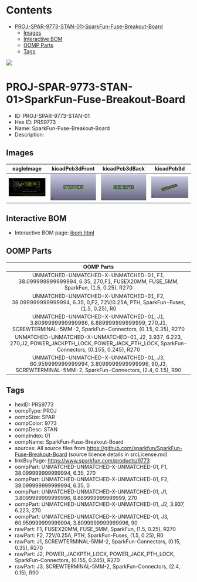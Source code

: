 



Contents
========

* [PROJ-SPAR-9773-STAN-01>SparkFun-Fuse-Breakout-Board](#proj-spar-9773-stan-01sparkfun-fuse-breakout-board)
	* [Images](#images)
	* [Interactive BOM](#interactive-bom)
	* [OOMP Parts](#oomp-parts)
	* [Tags](#tags)
  
![][im]
# PROJ-SPAR-9773-STAN-01>SparkFun-Fuse-Breakout-Board

- ID: PROJ-SPAR-9773-STAN-01
- Hex ID: PRS9773
- Name: SparkFun-Fuse-Breakout-Board
- Description: 

## Images
  
  

|eagleImage|kicadPcb3dFront|kicadPcb3dBack|kicadPcb3d|
| :---: | :---: | :---: | :---: |
|[![eagleImage](eagleImage_140.png)](eagleImage_600.png)|[![kicadPcb3dFront](kicadPcb3dFront_140.png)](kicadPcb3dFront_600.png)|[![kicadPcb3dBack](kicadPcb3dBack_140.png)](kicadPcb3dBack_600.png)|[![kicadPcb3d](kicadPcb3d_140.png)](kicadPcb3d_600.png)|

## Interactive BOM

- Interactive BOM page: [ibom.html](kicad/bom/ibom.html)

## OOMP Parts
  

|OOMP Parts|
| :---: |
|UNMATCHED-UNMATCHED-X-UNMATCHED-01, F1, 38.099999999999994, 6.35, 270,F1, FUSEX20MM, FUSE_5MM, SparkFun, (1.5, 0.25), R270|
|UNMATCHED-UNMATCHED-X-UNMATCHED-01, F2, 38.099999999999994, 6.35, 0,F2, 72V/0.25A, PTH, SparkFun-Fuses, (1.5, 0.25), R0|
|UNMATCHED-UNMATCHED-X-UNMATCHED-01, J1, 3.8099999999999996, 8.889999999999999, 270,J1, SCREWTERMINAL-5MM-2, SparkFun-Connectors, (0.15, 0.35), R270|
|UNMATCHED-UNMATCHED-X-UNMATCHED-01, J2, 3.937, 6.223, 270,J2, POWER_JACKPTH_LOCK, POWER_JACK_PTH_LOCK, SparkFun-Connectors, (0.155, 0.245), R270|
|UNMATCHED-UNMATCHED-X-UNMATCHED-01, J3, 60.959999999999994, 3.8099999999999996, 90,J3, SCREWTERMINAL-5MM-2, SparkFun-Connectors, (2.4, 0.15), R90|

## Tags

- hexID: PRS9773
- oompType: PROJ
- oompSize: SPAR
- oompColor: 9773
- oompDesc: STAN
- oompIndex: 01
- oompName: SparkFun-Fuse-Breakout-Board
- sources: All source files from https://github.com/sparkfun/SparkFun-Fuse-Breakout-Board (source licence details in srcLicense.md)
- linkBuyPage: https://www.sparkfun.com/products/9773
- oompPart: UNMATCHED-UNMATCHED-X-UNMATCHED-01, F1, 38.099999999999994, 6.35, 270
- oompPart: UNMATCHED-UNMATCHED-X-UNMATCHED-01, F2, 38.099999999999994, 6.35, 0
- oompPart: UNMATCHED-UNMATCHED-X-UNMATCHED-01, J1, 3.8099999999999996, 8.889999999999999, 270
- oompPart: UNMATCHED-UNMATCHED-X-UNMATCHED-01, J2, 3.937, 6.223, 270
- oompPart: UNMATCHED-UNMATCHED-X-UNMATCHED-01, J3, 60.959999999999994, 3.8099999999999996, 90
- rawPart: F1, FUSEX20MM, FUSE_5MM, SparkFun, (1.5, 0.25), R270
- rawPart: F2, 72V/0.25A, PTH, SparkFun-Fuses, (1.5, 0.25), R0
- rawPart: J1, SCREWTERMINAL-5MM-2, SparkFun-Connectors, (0.15, 0.35), R270
- rawPart: J2, POWER_JACKPTH_LOCK, POWER_JACK_PTH_LOCK, SparkFun-Connectors, (0.155, 0.245), R270
- rawPart: J3, SCREWTERMINAL-5MM-2, SparkFun-Connectors, (2.4, 0.15), R90



[im]: kicadPcb3d_450.png
